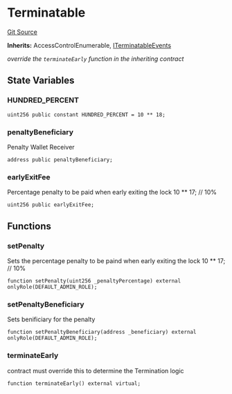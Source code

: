 # Terminatable
[Git Source](https://github.com/jordaniza/auxo-governance/blob/a1f69a902e4549a031b707b4f353e1bf999b68f6/src/modules/governance/EarlyTermination.sol)

**Inherits:**
AccessControlEnumerable, [ITerminatableEvents](/src/modules/governance/EarlyTermination.sol/interface.ITerminatableEvents.md)

*override the `terminateEarly` function in the inheriting contract*


## State Variables
### HUNDRED_PERCENT

```solidity
uint256 public constant HUNDRED_PERCENT = 10 ** 18;
```


### penaltyBeneficiary
Penalty Wallet Receiver


```solidity
address public penaltyBeneficiary;
```


### earlyExitFee
Percentage penalty to be paid when early exiting the lock
10 ** 17; // 10%


```solidity
uint256 public earlyExitFee;
```


## Functions
### setPenalty

Sets the percentage penalty to be paind when early exiting the lock
10 ** 17; // 10%


```solidity
function setPenalty(uint256 _penaltyPercentage) external onlyRole(DEFAULT_ADMIN_ROLE);
```

### setPenaltyBeneficiary

Sets benificiary for the penalty


```solidity
function setPenaltyBeneficiary(address _beneficiary) external onlyRole(DEFAULT_ADMIN_ROLE);
```

### terminateEarly

contract must override this to determine the Termination logic


```solidity
function terminateEarly() external virtual;
```

